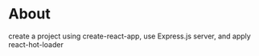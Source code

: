 # About

create a project using create-react-app, use Express.js server, and apply react-hot-loader
